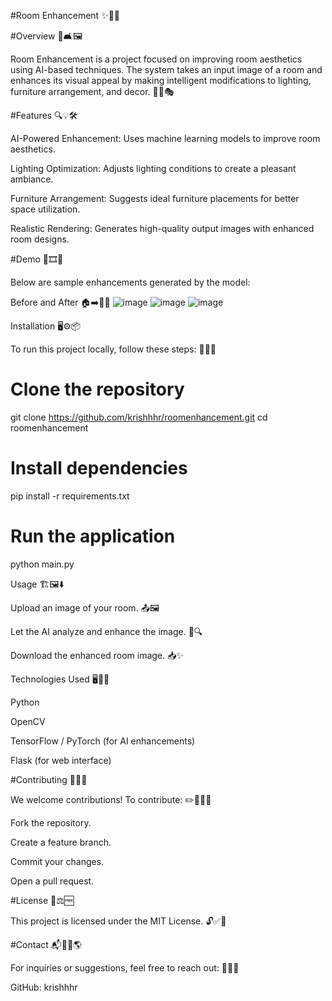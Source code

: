 #Room Enhancement ✨🏡💡



#Overview 🎨🛋️🖼️

Room Enhancement is a project focused on improving room aesthetics using AI-based techniques. The system takes an input image of a room and enhances its visual appeal by making intelligent modifications to lighting, furniture arrangement, and decor. 🌟🤖🎭

#Features 🔍💡🛠️

AI-Powered Enhancement: Uses machine learning models to improve room aesthetics.

Lighting Optimization: Adjusts lighting conditions to create a pleasant ambiance.

Furniture Arrangement: Suggests ideal furniture placements for better space utilization.

Realistic Rendering: Generates high-quality output images with enhanced room designs.

#Demo 📸🎞️🔄

Below are sample enhancements generated by the model:

Before and After 🏠➡️🏡✨
![image](https://github.com/user-attachments/assets/1c863f1f-610f-41a2-9691-64a13d216cdb)
![image](https://github.com/user-attachments/assets/089a5d8c-f9d0-44b0-8b18-c2c22c8a7d4c)
![image](https://github.com/user-attachments/assets/7cbcf3fb-bed0-43b6-8102-e749ad16375f)

Installation 🖥️⚙️📦

To run this project locally, follow these steps: 🚀🔧📜

# Clone the repository
git clone https://github.com/krishhhr/roomenhancement.git
cd roomenhancement

# Install dependencies
pip install -r requirements.txt

# Run the application
python main.py

Usage 🏗️🖼️⬇️

Upload an image of your room. 📤🖼️

Let the AI analyze and enhance the image. 🤖🔍

Download the enhanced room image. 📥✨

Technologies Used 🖥️📡🔢

Python

OpenCV

TensorFlow / PyTorch (for AI enhancements)

Flask (for web interface)

#Contributing 🤝📜🚀

We welcome contributions! To contribute: ✏️👨‍💻💡

Fork the repository.

Create a feature branch.

Commit your changes.

Open a pull request.

#License 📜⚖️🆓

This project is licensed under the MIT License. 🔓✅📖

#Contact 📬👨‍💻🌎

For inquiries or suggestions, feel free to reach out: 📩💬📡

GitHub: krishhhr
